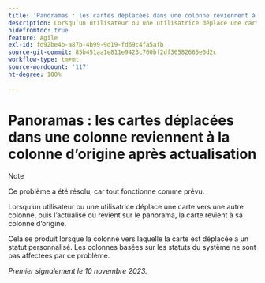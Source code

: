 ```yaml
---
title: 'Panoramas : les cartes déplacées dans une colonne reviennent à la colonne d’origine après actualisation'
description: Lorsqu’un utilisateur ou une utilisatrice déplace une carte vers une autre colonne, puis l’actualise ou revient sur le panorama, la carte revient à sa colonne d’origine.
hidefromtoc: true
feature: Agile
exl-id: fd92be4b-a87b-4b99-9d19-fd69c4fa5afb
source-git-commit: 85b451aa1e811e9423c700bf2df36582665e0d2c
workflow-type: tm+mt
source-wordcount: '117'
ht-degree: 100%

---
```


# Panoramas : les cartes déplacées dans une colonne reviennent à la colonne d’origine après actualisation

>[!NOTE]
>
>Ce problème a été résolu, car tout fonctionne comme prévu.

Lorsqu’un utilisateur ou une utilisatrice déplace une carte vers une autre colonne, puis l’actualise ou revient sur le panorama, la carte revient à sa colonne d’origine.

Cela se produit lorsque la colonne vers laquelle la carte est déplacée a un statut personnalisé. Les colonnes basées sur les statuts du système ne sont pas affectées par ce problème.

_Premier signalement le 10 novembre 2023._

<!--CHECK ME - NO VIEWS APRIL-JUNE 2025(July 21 and 25)-->
